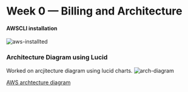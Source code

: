 # Week 0 — Billing and Architecture

#### AWSCLI installation 

![aws-installted](https://user-images.githubusercontent.com/92042814/219269406-ea5b1673-1378-4186-8085-27f93b3a3dfd.JPG)

### Architecture Diagram using Lucid

Worked on arcjitecture diagram using lucid charts.
![arch-diagram](https://user-images.githubusercontent.com/92042814/219745512-19e2bb2f-3775-484b-a80b-622b166481e3.JPG)


[AWS archtecture diagram](https://lucid.app/lucidchart/3b9e1231-da56-4993-be42-bbf7aa719985/edit?viewport_loc=-1005%2C182%2C2220%2C1038%2C0_0&invitationId=inv_9e1d9c5b-f372-42bd-bf22-f372544d0098)











